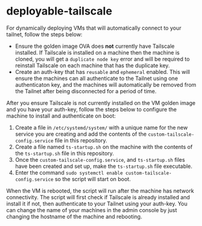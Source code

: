 # deployable-tailscale
For dynamically deploying VMs that will automatically connect to your tailnet, follow the steps below:
- Ensure the golden image OVA does **not** currently have Tailscale installed. If Tailscale is installed on a machine then the machine is cloned, you will get a `duplicate node key` error and will be required to reinstall Tailscale on each machine that has the duplicate key.
- Create an auth-key that has `reusable` and `ephemeral` enabled. This will ensure the machines can all authenticate to the Tailnet using one authenticaton key, and the machines will automatically be removed from the Tailnet after being disconnected for a period of time.

After you ensure Tailscale is not currently installed on the VM golden image and you have your auth-key, follow the steps below to configure the machine to install and authenticate on boot:
1. Create a file in `/etc/systemd/system/` with a unique name for the new service you are creating and add the contents of the `custom-tailscale-config.service` file in this repository.
2. Create a file named `ts-startup.sh` on the machine with the contents of the `ts-startup.sh` file in this repository.
3. Once the `custom-tailscale-config.service`, and `ts-startup.sh` files have been created and set up, make the `ts-startup.sh` file executable.
4. Enter the command `sudo systemctl enable custom-tailscale-config.service` so the script will start on boot.

When the VM is rebooted, the script will run after the machine has network connectivity. The script will first check if Tailscale is already installed and install it if not, then authenticate to your Tailnet using your auth-key.
You can change the name of your machines in the admin console by just changing the hostname of the machine and rebooting.
